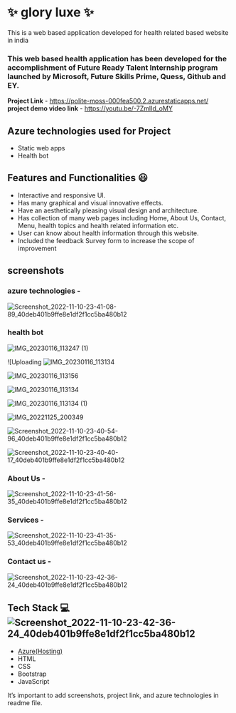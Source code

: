 # ✨  glory luxe ✨

This is a web based application developed for health related based website in india

### This web based health application has been developed for the accomplishment of Future Ready Talent Internship program launched by Microsoft, Future Skills Prime, Quess, Github and EY.


**Project Link** - https://polite-moss-000fea500.2.azurestaticapps.net/
**project demo video link** - https://youtu.be/-7ZmlId_oMY

## Azure technologies used for Project

- Static web apps
- Health bot

## Features and Functionalities 😃

- Interactive and responsive UI.
- Has many graphical and visual innovative effects.
- Have an aesthetically pleasing visual design and architecture.
- Has collection of many web pages including Home, About Us, Contact, Menu, health topics and health related information etc.
- User can know about health information through this website.
- Included the feedback Survey form to increase the scope of improvement 

## screenshots

### azure technologies -
![Screenshot_2022-11-10-23-41-08-89_40deb401b9ffe8e1df2f1cc5ba480b12](https://user-images.githubusercontent.com/115984065/204011393-2eaa394f-4d1e-40a5-8e83-1c227e66912a.jpg)
### health bot
![IMG_20230116_113247 (1)](https://user-images.githubusercontent.com/115984065/212721134-18a6100e-ca7c-46ad-8b1c-07bbd1cdef62.jpg)

![Uploading ![IMG_20230116_113134](https://user-images.githubusercontent.com/115984065/212721211-c995f107-839e-4f05-90c1-1c31910b3293.jpg)

![IMG_20230116_113156](https://user-images.githubusercontent.com/115984065/212721273-51748da5-fe8a-4438-a082-aaa16005c7a3.jpg)

![IMG_20230116_113134](https://user-images.githubusercontent.com/115984065/212721405-fe050ea4-83a2-4013-a758-96799a6d90a6.jpg)

![IMG_20230116_113134 (1)](https://user-images.githubusercontent.com/115984065/212721526-90793109-5bde-41d2-8669-a5d75135c9c5.jpg)


![IMG_20221125_200349](https://user-images.githubusercontent.com/115984065/204010976-ec797f81-ef96-4b8d-8875-4645b268a412.jpg)

![Screenshot_2022-11-10-23-40-54-96_40deb401b9ffe8e1df2f1cc5ba480b12](https://user-images.githubusercontent.com/115984065/201177378-54f9c162-374b-477f-b939-a555339d8d6a.jpg)

![Screenshot_2022-11-10-23-40-40-17_40deb401b9ffe8e1df2f1cc5ba480b12](https://user-images.githubusercontent.com/115984065/201177268-1e2d7333-931d-4c7f-a95d-64c38446783e.jpg)




### About Us -

![Screenshot_2022-11-10-23-41-56-35_40deb401b9ffe8e1df2f1cc5ba480b12](https://user-images.githubusercontent.com/115984065/201177653-d3dc8648-b4d0-47b1-82f0-ff3c256d2f7f.jpg)

### Services -

![Screenshot_2022-11-10-23-41-35-53_40deb401b9ffe8e1df2f1cc5ba480b12](https://user-images.githubusercontent.com/115984065/201177578-41393d5e-0afb-4e1b-b8c6-80683e7ed78d.jpg)


### Contact us -


![Screenshot_2022-11-10-23-42-36-24_40deb401b9ffe8e1df2f1cc5ba480b12](https://user-images.githubusercontent.com/115984065/201178022-aa073b3e-e00c-4fec-aea9-8856060f83ca.jpg)






## Tech Stack 💻![Screenshot_2022-11-10-23-42-36-24_40deb401b9ffe8e1df2f1cc5ba480b12](https://user-images.githubusercontent.com/115984065/201177825-9fd1f39c-8a50-43eb-96dc-f19c61a4dc81.jpg)


- [Azure(Hosting)](https://azure.microsoft.com/en-in/features/azure-portal/)
- HTML
- CSS
- Bootstrap
- JavaScript

It’s important to add screenshots, project link, and azure technologies in readme file.
